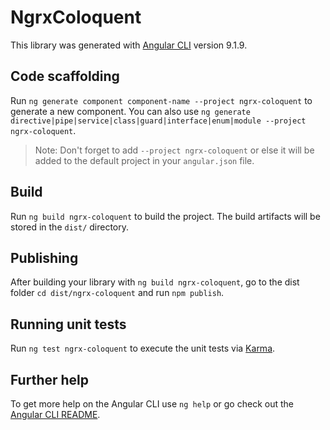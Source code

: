# NgrxColoquent

This library was generated with [Angular CLI](https://github.com/angular/angular-cli) version 9.1.9.

## Code scaffolding

Run `ng generate component component-name --project ngrx-coloquent` to generate a new component. You can also use `ng generate directive|pipe|service|class|guard|interface|enum|module --project ngrx-coloquent`.
> Note: Don't forget to add `--project ngrx-coloquent` or else it will be added to the default project in your `angular.json` file. 

## Build

Run `ng build ngrx-coloquent` to build the project. The build artifacts will be stored in the `dist/` directory.

## Publishing

After building your library with `ng build ngrx-coloquent`, go to the dist folder `cd dist/ngrx-coloquent` and run `npm publish`.

## Running unit tests

Run `ng test ngrx-coloquent` to execute the unit tests via [Karma](https://karma-runner.github.io).

## Further help

To get more help on the Angular CLI use `ng help` or go check out the [Angular CLI README](https://github.com/angular/angular-cli/blob/master/README.md).
